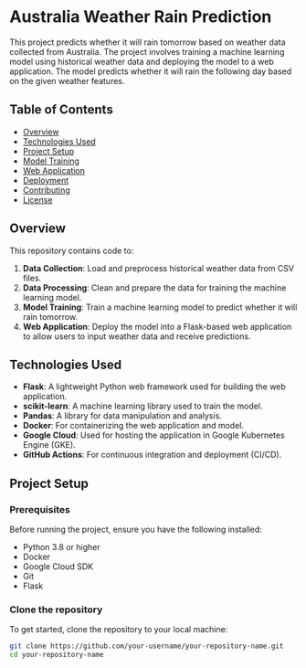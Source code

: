 # Australia Weather Rain Prediction

This project predicts whether it will rain tomorrow based on weather data collected from Australia. The project involves training a machine learning model using historical weather data and deploying the model to a web application. The model predicts whether it will rain the following day based on the given weather features.

## Table of Contents

- [Overview](#overview)
- [Technologies Used](#technologies-used)
- [Project Setup](#project-setup)
- [Model Training](#model-training)
- [Web Application](#web-application)
- [Deployment](#deployment)
- [Contributing](#contributing)
- [License](#license)

## Overview

This repository contains code to:
1. **Data Collection**: Load and preprocess historical weather data from CSV files.
2. **Data Processing**: Clean and prepare the data for training the machine learning model.
3. **Model Training**: Train a machine learning model to predict whether it will rain tomorrow.
4. **Web Application**: Deploy the model into a Flask-based web application to allow users to input weather data and receive predictions.

## Technologies Used

- **Flask**: A lightweight Python web framework used for building the web application.
- **scikit-learn**: A machine learning library used to train the model.
- **Pandas**: A library for data manipulation and analysis.
- **Docker**: For containerizing the web application and model.
- **Google Cloud**: Used for hosting the application in Google Kubernetes Engine (GKE).
- **GitHub Actions**: For continuous integration and deployment (CI/CD).

## Project Setup

### Prerequisites

Before running the project, ensure you have the following installed:

- Python 3.8 or higher
- Docker
- Google Cloud SDK
- Git
- Flask

### Clone the repository

To get started, clone the repository to your local machine:

```bash
git clone https://github.com/your-username/your-repository-name.git
cd your-repository-name
